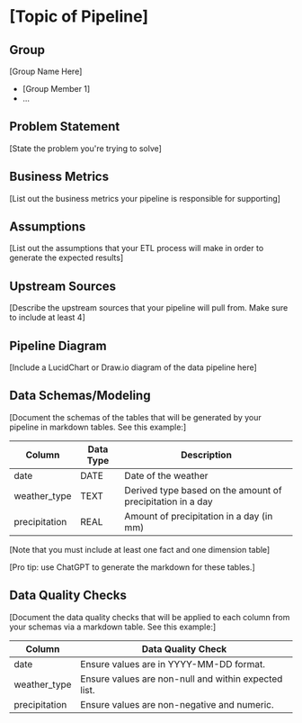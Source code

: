 # [Topic of Pipeline]

## Group

[Group Name Here]

- [Group Member 1]
- ...

## Problem Statement

[State the problem you're trying to solve]

## Business Metrics

[List out the business metrics your pipeline is responsible for supporting]

## Assumptions

[List out the assumptions that your ETL process will make in order to generate the expected results]

## Upstream Sources

[Describe the upstream sources that your pipeline will pull from. Make sure to include at least 4]

## Pipeline Diagram

[Include a LucidChart or Draw.io diagram of the data pipeline here]

## Data Schemas/Modeling

[Document the schemas of the tables that will be generated by your pipeline in markdown tables. See this example:]

| Column        | Data Type | Description                                                              |
|---------------|-----------|--------------------------------------------------------------------------|
| date          | DATE     | Date of the weather                                                      |
| weather_type  | TEXT     | Derived type based on the amount of precipitation in a day               |
| precipitation | REAL     | Amount of precipitation in a day (in mm)                                 |

[Note that you must include at least one fact and one dimension table]

[Pro tip: use ChatGPT to generate the markdown for these tables.]

## Data Quality Checks

[Document the data quality checks that will be applied to each column from your schemas via a markdown table. See this example:]

| Column        | Data Quality Check                                  |
|---------------|-----------------------------------------------------|
| date          | Ensure values are in YYYY-MM-DD format.              |
| weather_type  | Ensure values are non-null and within expected list.|
| precipitation | Ensure values are non-negative and numeric.         |
